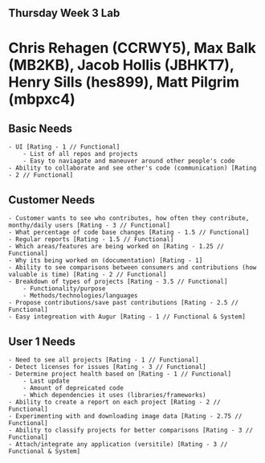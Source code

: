 ## Thursday Week 3 Lab
# Chris Rehagen (CCRWY5), Max Balk (MB2KB), Jacob Hollis (JBHKT7), Henry Sills (hes899), Matt Pilgrim (mbpxc4)

## Basic Needs
	- UI [Rating - 1 // Functional]
		- List of all repos and projects
		- Easy to naviagate and maneuver around other people's code
	- Ability to collaborate and see other's code (communication) [Rating - 2 // Functional]

## Customer Needs
	- Customer wants to see who contributes, how often they contribute, monthy/daily users [Rating - 3 // Functional]
	- What percentage of code base changes [Rating - 1.5 // Functional]
	- Regular reports [Rating - 1.5 // Functional]
	- Which areas/features are being worked on [Rating - 1.25 // Functional]
	- Why its being worked on (documentation) [Rating - 1]
	- Ability to see comparisons between consumers and contributions (how valuable is time) [Rating - 2 // Functional]
	- Breakdown of types of projects [Rating - 3.5 // Functional]
		- Functionality/purpose
		- Methods/technologies/languages
	- Propose contributions/save past contributions [Rating - 2.5 // Functional]
	- Easy integreation with Augur [Rating - 1 // Functional & System]

## User 1 Needs
	- Need to see all projects [Rating - 1 // Functional]
	- Detect licenses for issues [Rating - 3 // Functional]
	- Determine project health based on [Rating - 1 // Functional]
		- Last update
		- Amount of depreicated code
		- Which dependencies it uses (libraries/frameworks)
	- Ability to create a report on each project [Rating - 2 // Functional]
	- Experimenting with and downloading image data [Rating - 2.75 // Functional]
	- Ability to classify projects for better comparisons [Rating - 3 // Functional]
	- Attach/integrate any application (versitile) [Rating - 3 // Functional & System]




